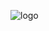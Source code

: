 ![logo](https://github.com/muxtorov-xusrav/flutter_camera_app/assets/71163361/faaaf81b-3b2e-4efb-b174-59084fc2b311)
